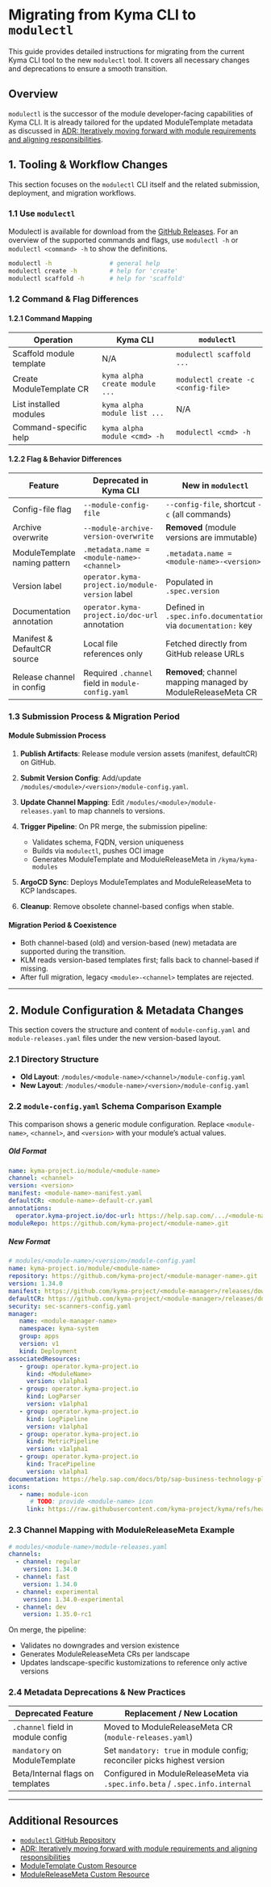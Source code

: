 # Migrating from Kyma CLI to `modulectl`

This guide provides detailed instructions for migrating from the current Kyma CLI tool to the new `modulectl` tool.
It covers all necessary changes and deprecations to ensure a smooth transition.

## Overview

`modulectl` is the successor of the module developer-facing capabilities of Kyma CLI.
It is already tailored for the updated ModuleTemplate metadata as discussed in [ADR: Iteratively moving forward with module requirements and aligning responsibilities](https://github.com/kyma-project/lifecycle-manager/issues/1681).

## 1. Tooling & Workflow Changes

This section focuses on the `modulectl` CLI itself and the related submission, deployment, and migration workflows.

### 1.1 Use `modulectl`
Modulectl is available for download from the [GitHub Releases](https://github.com/kyma-project/modulectl/releases).
For an overview of the supported commands and flags, use `modulectl -h` or `modulectl <command> -h` to show the definitions.

```bash
modulectl -h                # general help
modulectl create -h         # help for 'create'
modulectl scaffold -h       # help for 'scaffold'
```

### 1.2 Command & Flag Differences

#### 1.2.1 Command Mapping

| Operation                | Kyma CLI                       | `modulectl`                         |
|--------------------------|--------------------------------|-------------------------------------|
| Scaffold module template | N/A                            | `modulectl scaffold ...`            |
| Create ModuleTemplate CR | `kyma alpha create module ...` | `modulectl create -c <config-file>` |
| List installed modules   | `kyma alpha module list ...`   | N/A                                 |
| Command-specific help    | `kyma alpha module <cmd> -h`   | `modulectl <cmd> -h`                |

#### 1.2.2 Flag & Behavior Differences

| Feature                       | Deprecated in Kyma CLI                            | New in `modulectl`                                             |
| ----------------------------- | ------------------------------------------------- | -------------------------------------------------------------- |
| Config-file flag              | `--module-config-file`                            | `--config-file`, shortcut `-c` (all commands)                  |
| Archive overwrite             | `--module-archive-version-overwrite`              | **Removed** (module versions are immutable)                    |
| ModuleTemplate naming pattern | `.metadata.name = <module-name>-<channel>`        | `.metadata.name = <module-name>-<version>`                     |
| Version label                 | `operator.kyma-project.io/module-version` label   | Populated in `.spec.version`                                   |
| Documentation annotation      | `operator.kyma-project.io/doc-url` annotation     | Defined in `.spec.info.documentation` via `documentation:` key |
| Manifest & DefaultCR source   | Local file references only                        | Fetched directly from GitHub release URLs                      |
| Release channel in config     | Required `.channel` field in `module-config.yaml` | **Removed**; channel mapping managed by ModuleReleaseMeta CR   |

### 1.3 Submission Process & Migration Period

#### Module Submission Process

1. **Publish Artifacts**: Release module version assets (manifest, defaultCR) on GitHub.
2. **Submit Version Config**: Add/update `/modules/<module>/<version>/module-config.yaml`.
3. **Update Channel Mapping**: Edit `/modules/<module>/module-releases.yaml` to map channels to versions.
4. **Trigger Pipeline**: On PR merge, the submission pipeline:

   * Validates schema, FQDN, version uniqueness
   * Builds via `modulectl`, pushes OCI image
   * Generates ModuleTemplate and ModuleReleaseMeta in `/kyma/kyma-modules`
5. **ArgoCD Sync**: Deploys ModuleTemplates and ModuleReleaseMeta to KCP landscapes.
6. **Cleanup**: Remove obsolete channel-based configs when stable.

#### Migration Period & Coexistence

* Both channel-based (old) and version-based (new) metadata are supported during the transition.
* KLM reads version-based templates first; falls back to channel-based if missing.
* After full migration, legacy `<module>-<channel>` templates are rejected.

---
## 2. Module Configuration & Metadata Changes

This section covers the structure and content of `module-config.yaml` and `module-releases.yaml` files under the new version-based layout.

### 2.1 Directory Structure

* **Old Layout**: `/modules/<module-name>/<channel>/module-config.yaml`
* **New Layout**: `/modules/<module-name>/<version>/module-config.yaml`

### 2.2 `module-config.yaml` Schema Comparison Example

This comparison shows a generic module configuration. Replace `<module-name>`, `<channel>`, and `<version>` with your module’s actual values.

##### Old Format

```yaml
name: kyma-project.io/module/<module-name>
channel: <channel>
version: <version>
manifest: <module-name>-manifest.yaml
defaultCR: <module-name>-default-cr.yaml
annotations:
  operator.kyma-project.io/doc-url: https://help.sap.com/.../<module-name>-module
moduleRepo: https://github.com/kyma-project/<module-name>.git
```

##### New Format

```yaml
# modules/<module-name>/<version>/module-config.yaml
name: kyma-project.io/module/<module-name>
repository: https://github.com/kyma-project/<module-manager-name>.git
version: 1.34.0
manifest: https://github.com/kyma-project/<module-manager>/releases/download/1.34.0/<module-manager-name>.yaml
defaultCR: https://github.com/kyma-project/<module-manager>/releases/download/1.34.0/<module-name-default-cr>.yaml
security: sec-scanners-config.yaml
manager:
   name: <module-manager-name>
   namespace: kyma-system
   group: apps
   version: v1
   kind: Deployment
associatedResources:
   - group: operator.kyma-project.io
     kind: <ModuleName>
     version: v1alpha1
   - group: operator.kyma-project.io
     kind: LogParser
     version: v1alpha1
   - group: operator.kyma-project.io
     kind: LogPipeline
     version: v1alpha1
   - group: operator.kyma-project.io
     kind: MetricPipeline
     version: v1alpha1
   - group: operator.kyma-project.io
     kind: TracePipeline
     version: v1alpha1
documentation: https://help.sap.com/docs/btp/sap-business-technology-platform/<kyma-module-name>
icons:
   - name: module-icon
      # TODO: provide <module-name> icon
     link: https://raw.githubusercontent.com/kyma-project/kyma/refs/heads/main/docs/assets/logo_icon.svg
```

### 2.3 Channel Mapping with ModuleReleaseMeta Example

```yaml
# modules/<module-name>/module-releases.yaml
channels:
  - channel: regular
    version: 1.34.0
  - channel: fast
    version: 1.34.0
  - channel: experimental
    version: 1.34.0-experimental
  - channel: dev
    version: 1.35.0-rc1
```

On merge, the pipeline:

* Validates no downgrades and version existence
* Generates ModuleReleaseMeta CRs per landscape
* Updates landscape-specific kustomizations to reference only active versions

### 2.4 Metadata Deprecations & New Practices

| Deprecated Feature                | Replacement / New Location                                                    |
| --------------------------------- | ----------------------------------------------------------------------------- |
| `.channel` field in module config | Moved to ModuleReleaseMeta CR (`module-releases.yaml`)                        |
| `mandatory` on ModuleTemplate     | Set `mandatory: true` in module config; reconciler picks highest version      |
| Beta/Internal flags on templates  | Configured in ModuleReleaseMeta via `.spec.info.beta` / `.spec.info.internal` |

---

## Additional Resources

- [`modulectl` GitHub Repository](https://github.com/kyma-project/modulectl)
- [ADR: Iteratively moving forward with module requirements and aligning responsibilities](https://github.com/kyma-project/lifecycle-manager/issues/1681)
- [ModuleTemplate Custom Resource](https://github.com/kyma-project/lifecycle-manager/blob/main/docs/contributor/resources/03-moduletemplate.md)
- [ModuleReleaseMeta Custom Resource](https://github.com/kyma-project/lifecycle-manager/blob/main/docs/contributor/resources/05-modulereleasemeta.md)
